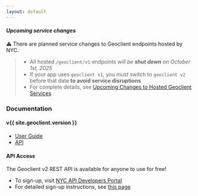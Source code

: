 ```yaml
---
layout: default
---
```


#### *Upcoming service changes*

:warning: There are planned service changes to Geoclient endpoints hosted by NYC.

> * All hosted `/geoclient/v1` endpoints *will be __shut down__ on October 1st, 2025*
> * If your app uses `geoclient v1`, you *must* switch to `geoclient v2` before that date **to avoid service disruptions**
> * For complete details, see [Upcoming Changes to Hosted Geoclient Services](./docs/current/user-guide/changes.html)

### Documentation

#### v{{ site.geoclient.version }}

* [User Guide](./docs/current/user-guide)
* [API](./docs/current/api)

#### API Access

The Geoclient v2 REST API is available for anyone to use for free!

* To sign-up, visit [NYC API Developers Portal](https://api-portal.nyc.gov)
* For detailed sign-up instructions, see [this page](./docs/current/user-guide/index.html#public-endpoint)
